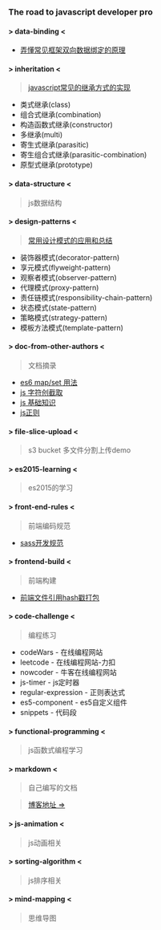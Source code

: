 ### __The road to javascript developer pro__

####  > data-binding <

* [弄懂常见框架双向数据绑定的原理](./data-binding/README.md)

#### > inheritation <
>[javascript常见的继承方式的实现](./inheritation/README.md)

* 类式继承(class)
* 组合式继承(combination)
* 构造函数式继承(constructor)
* 多继承(multi)
* 寄生式继承(parasitic)
* 寄生组合式继承(parasitic-combination)
* 原型式继承(prototype)

#### > data-structure <
>js数据结构

#### > design-patterns <

> [常用设计模式的应用和总结](./design-patterns/README.md)

* 装饰器模式(decorator-pattern)
* 享元模式(flyweight-pattern)
* 观察者模式(observer-pattern)
* 代理模式(proxy-pattern)
* 责任链模式(responsibility-chain-pattern)
* 状态模式(state-pattern)
* 策略模式(strategy-pattern)
* 模板方法模式(template-pattern)

#### > doc-from-other-authors <
> 文档摘录

* [es6 map/set 用法](./doc-from-other-authors/es6-map-set.md)
* [js 字符创截取](./doc-from-other-authors/js字符串截取函数.md)
* [js 基础知识](./doc-from-other-authors/js-basic.md)
* [js正则](./doc-from-other-authors/JavaScript正则.pdf)

#### > file-slice-upload <
>  s3 bucket 多文件分割上传demo

#### > es2015-learning <

>es2015的学习  

#### > front-end-rules  <

>前端编码规范  

* [sass开发规范](./front-end-rules/sass开发规范.md)

#### > frontend-build <

> 前端构建

* [前端文件引用hash戳打包](./frontend-build/frontend-version-package/README.md)

#### > code-challenge <

> 编程练习

* codeWars - 在线编程网站  
* leetcode - 在线编程网站-力扣  
* nowcoder - 牛客在线编程网站  
* js-timer - js定时器  
* regular-expression - 正则表达式  
* es5-component - es5自定义组件 
* snippets - 代码段 

#### > functional-programming <

>js函数式编程学习  

#### > markdown <
>自己编写的文档  

> [博客地址 => ](https://nojsja.gitee.io/blogs/)

#### > js-animation  <

>js动画相关  

#### > sorting-algorithm <

>js排序相关
#### > mind-mapping < 

>思维导图